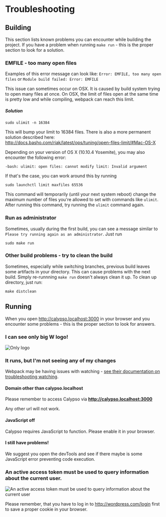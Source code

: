 # Troubleshooting

## Building
This section lists known problems you can encounter while building the project.
If you have a problem when running `make run` - this is the proper section to look for a solution.

### EMFILE - too many open files

Examples of this error message can look like:
`Error: EMFILE, too many open files` or `Module build failed: Error: EMFILE`

This issue can sometimes occur on OSX. It is caused by build system trying to open many files at once. On OSX, the limit of files open at the same time is pretty low and while compiling, webpack can reach this limit.

##### Solution
```
sudo ulimit -n 16384
```

This will bump your limit to 16384 files. There is also a more permanent solution described here: http://docs.basho.com/riak/latest/ops/tuning/open-files-limit/#Mac-OS-X

Depending on your version of OS X (10.10.4 Yosemite), you may also encounter the following error:

```
-bash: ulimit: open files: cannot modify limit: Invalid argument
```

If that's the case, you can work around this by running

```
sudo launchctl limit maxfiles 65536
```

This command will temporarily (until your next system reboot) change the maximum number of files you're allowed to set with commands like `ulimit`. After running this command, try running the `ulimit` command again.

### Run as administrator
Sometimes, usually during the first build, you can see a message similar to `Please try running again as an administrator`. 
Just run
```
sudo make run
```

### Other build problems - try to clean the build
Sometimes, especially while switching branches, previous build leaves some artifacts in your directory.
This can cause problems with the next build. Simply re-runnning `make run` doesn't always clean it up.
To clean up directory, just run:
```
make distclean
```

## Running
When you open http://calypso.localhost:3000 in your browser and you encounter some problems - this is the proper section to look for answers.

### I can see only big **W** logo!
![Only logo](https://cldup.com/8TZOLiD6WC-2000x2000.png)

### It runs, but I'm not seeing any of my changes
Webpack may be having issues with watching - [see their documentation on troubleshooting watching](https://webpack.github.io/docs/troubleshooting.html#watching).

#### Domain other than calypso.localhost
Please remember to access Calypso via **http://calypso.localhost:3000**

Any other url will not work.

#### JavaScript off
Calypso requires JavaScript to function. Please enable it in your browser.

#### I still have problems!
We suggest you open the devTools and see if there maybe is some JavaScript error preventing code execution.


### An active access token must be used to query information about the current user.
![An active access token must be used to query information about the current user](https://cldup.com/F0mPgigEp4-3000x3000.png)

Please remember, that you have to log in to http://wordpress.com/login first to save a proper cookie in your browser.

